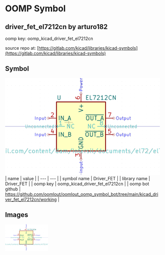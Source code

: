 # OOMP Symbol  
## driver_fet_el7212cn  by arturo182  
  
oomp key: oomp_kicad_driver_fet_el7212cn  
  
source repo at: [https://gitlab.com/kicad/libraries/kicad-symbols](https://gitlab.com/kicad/libraries/kicad-symbols)  
## Symbol  
  
[![working.png](working_600.png)](working.png)  
| name | value | 
| --- | --- | 
| symbol name | Driver_FET | 
| library name | Driver_FET | 
| oomp key | oomp_kicad_driver_fet_el7212cn | 
| oomp bot github | https://github.com/oomlout/oomlout_oomp_symbol_bot/tree/main/kicad_driver_fet_el7212cn/working | 
## Images  
  
[![working.png](working_140.png)](working.png)  
